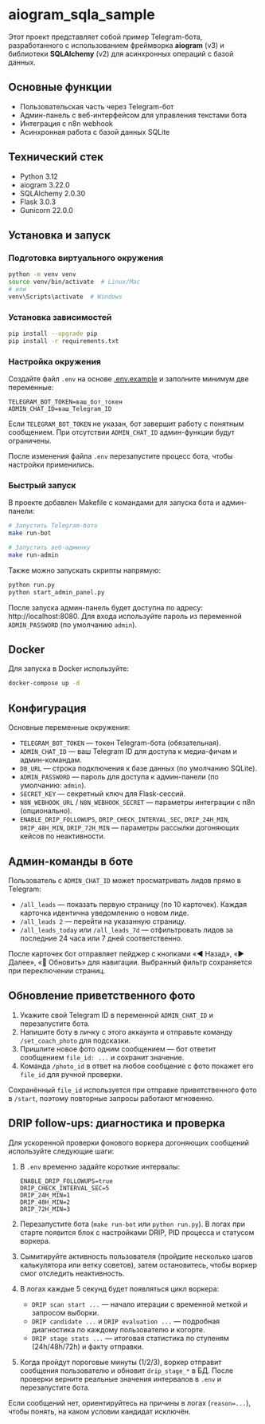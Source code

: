 # aiogram_sqla_sample

Этот проект представляет собой пример Telegram-бота, разработанного с использованием фреймворка **aiogram** (v3) и библиотеки **SQLAlchemy** (v2) для асинхронных операций с базой данных.

## Основные функции

- Пользовательская часть через Telegram-бот
- Админ-панель с веб-интерфейсом для управления текстами бота
- Интеграция с n8n webhook
- Асинхронная работа с базой данных SQLite

## Технический стек

- Python 3.12
- aiogram 3.22.0
- SQLAlchemy 2.0.30
- Flask 3.0.3
- Gunicorn 22.0.0

## Установка и запуск

### Подготовка виртуального окружения

```bash
python -m venv venv
source venv/bin/activate  # Linux/Mac
# или
venv\Scripts\activate  # Windows
```

### Установка зависимостей

```bash
pip install --upgrade pip
pip install -r requirements.txt
```

### Настройка окружения

Создайте файл `.env` на основе [.env.example](.env.example) и заполните минимум две переменные:

```env
TELEGRAM_BOT_TOKEN=ваш_бот_токен
ADMIN_CHAT_ID=ваш_Telegram_ID
```

Если `TELEGRAM_BOT_TOKEN` не указан, бот завершит работу с понятным сообщением. При отсутствии `ADMIN_CHAT_ID` админ-функции будут ограничены.

После изменения файла `.env` перезапустите процесс бота, чтобы настройки применились.

### Быстрый запуск

В проекте добавлен Makefile с командами для запуска бота и админ-панели:

```bash
# Запустить Telegram-бота
make run-bot

# Запустить веб-админку
make run-admin
```

Также можно запускать скрипты напрямую:

```bash
python run.py
python start_admin_panel.py
```

После запуска админ-панель будет доступна по адресу: http://localhost:8080. Для входа используйте пароль из переменной `ADMIN_PASSWORD` (по умолчанию `admin`).

## Docker

Для запуска в Docker используйте:

```bash
docker-compose up -d
```

## Конфигурация

Основные переменные окружения:

- `TELEGRAM_BOT_TOKEN` — токен Telegram-бота (обязательная).
- `ADMIN_CHAT_ID` — ваш Telegram ID для доступа к медиа-фичам и админ-командам.
- `DB_URL` — строка подключения к базе данных (по умолчанию SQLite).
- `ADMIN_PASSWORD` — пароль для доступа к админ-панели (по умолчанию: `admin`).
- `SECRET_KEY` — секретный ключ для Flask-сессий.
- `N8N_WEBHOOK_URL` / `N8N_WEBHOOK_SECRET` — параметры интеграции с n8n (опционально).
- `ENABLE_DRIP_FOLLOWUPS`, `DRIP_CHECK_INTERVAL_SEC`, `DRIP_24H_MIN`, `DRIP_48H_MIN`, `DRIP_72H_MIN` — параметры рассылки догоняющих кейсов по неактивности.

## Админ-команды в боте

Пользователь с `ADMIN_CHAT_ID` может просматривать лидов прямо в Telegram:

- `/all_leads` — показать первую страницу (по 10 карточек). Каждая карточка идентична уведомлению о новом лиде.
- `/all_leads 2` — перейти на указанную страницу.
- `/all_leads_today` или `/all_leads_7d` — отфильтровать лидов за последние 24 часа или 7 дней соответственно.

После карточек бот отправляет пейджер с кнопками «◀️ Назад», «▶️ Далее», «🔄 Обновить» для навигации. Выбранный фильтр сохраняется при переключении страниц.

## Обновление приветственного фото

1. Укажите свой Telegram ID в переменной `ADMIN_CHAT_ID` и перезапустите бота.
2. Напишите боту в личку с этого аккаунта и отправьте команду `/set_coach_photo` для подсказки.
3. Пришлите новое фото одним сообщением — бот ответит сообщением `file_id: ...` и сохранит значение.
4. Команда `/photo_id` в ответ на любое сообщение с фото покажет его `file_id` для ручной проверки.

Сохранённый `file_id` используется при отправке приветственного фото в `/start`, поэтому повторные запросы работают мгновенно.

## DRIP follow-ups: диагностика и проверка

Для ускоренной проверки фонового воркера догоняющих сообщений используйте следующие шаги:

1. В `.env` временно задайте короткие интервалы:

   ```env
   ENABLE_DRIP_FOLLOWUPS=true
   DRIP_CHECK_INTERVAL_SEC=5
   DRIP_24H_MIN=1
   DRIP_48H_MIN=2
   DRIP_72H_MIN=3
   ```

2. Перезапустите бота (`make run-bot` или `python run.py`). В логах при старте появится блок с настройками DRIP, PID процесса и статусом воркера.
3. Сымитируйте активность пользователя (пройдите несколько шагов калькулятора или ветку советов), затем остановитесь, чтобы воркер смог отследить неактивность.
4. В логах каждые 5 секунд будет появляться цикл воркера:
   - `DRIP scan start ...` — начало итерации с временной меткой и запросом выборки.
   - `DRIP candidate ...` и `DRIP evaluation ...` — подробная диагностика по каждому пользователю и когорте.
   - `DRIP stage stats ...` — итоговая статистика по ступеням (24h/48h/72h) и факту отправки.
5. Когда пройдут пороговые минуты (1/2/3), воркер отправит сообщения пользователю и обновит `drip_stage_*` в БД. После проверки верните реальные значения интервалов в `.env` и перезапустите бота.

Если сообщений нет, ориентируйтесь на причины в логах (`reason=...`), чтобы понять, на каком условии кандидат исключён.